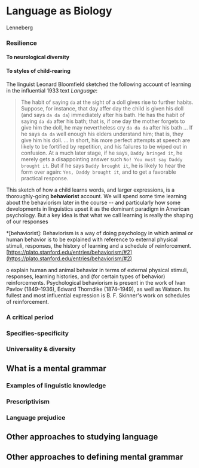 
# Language as Biology

Lenneberg


### Resilience

#### To neurological diversity

#### To styles of child-rearing

The linguist Leonard Bloomfield sketched the following account of learning in the influential 1933 text *Language*:

>The habit of saying `da` at the sight of a doll gives rise to further habits. Suppose, for instance, that day affer day the child is given his doll (and says `da da da`) immediately after his bath. He has the habit of saying `da da` after his bath; that is, if one day the mother forgets to give him the doll, he may nevertheless cry `da da da` after his bath ... If he says `da da` well enough his elders understand him; that is, they give him his doll. ... In short, his more perfect attempts at speech are likely to be fortified by repetition, and his failures to be wiped out in confusion. At a much later stage, if he says, `Daddy bringed it`, he merely gets a disappointing answer such `No! You must say Daddy brought it`. But if he says `Daddy brought it`, he is likely to hear the form over again: `Yes, Daddy brought it`, and to get a favorable practical response.

This sketch of how a child learns words, and larger expressions, is a thoroughly-going **behaviorist** account. We will spend some time learning about the behaviorism later in the course -- and particularly how some developments in linguistics upset it as the dominant paradigm in American psychology. But a key idea is that what we call learning is really the shaping of our responses 

*[behaviorist]: Behaviorism is a way of doing psychology in which animal or human behavior is to be explained with reference to external physical stimuli, responses, the history of learning and a schedule of reinforcement. [https://plato.stanford.edu/entries/behaviorism/#2](https://plato.stanford.edu/entries/behaviorism/#2)

o explain human and animal behavior in terms of external physical stimuli, responses, learning histories, and (for certain types of behavior) reinforcements. Psychological behaviorism is present in the work of Ivan Pavlov (1849–1936), Edward Thorndike (1874–1949), as well as Watson. Its fullest and most influential expression is B. F. Skinner's work on schedules of reinforcement.

### A critical period

### Specifies-specificity

### Universality & diversity

## What is a mental grammar

### Examples of linguistic knowledge

### Prescriptivism

### Language prejudice

## Other approaches to studying language

## Other approaches to defining mental grammar
<!--stackedit_data:
eyJoaXN0b3J5IjpbLTE5MDE1OTM1Nyw0MTYyOTA5NjAsLTIxND
A0MTkxMSwyMTI5MzUzNTIwLDEyNDcwNTU4ODRdfQ==
-->